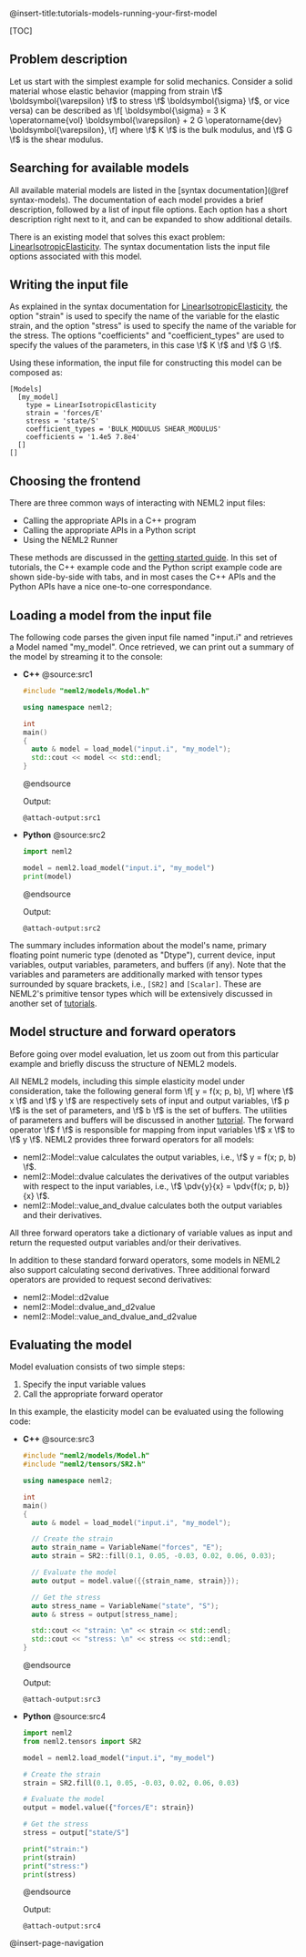 @insert-title:tutorials-models-running-your-first-model

[TOC]

## Problem description

Let us start with the simplest example for solid mechanics. Consider a solid material whose elastic behavior (mapping from strain \f$ \boldsymbol{\varepsilon} \f$ to stress \f$ \boldsymbol{\sigma} \f$, or vice versa) can be described as
\f[
  \boldsymbol{\sigma} = 3 K \operatorname{vol} \boldsymbol{\varepsilon} + 2 G \operatorname{dev} \boldsymbol{\varepsilon},
\f]
where \f$ K \f$ is the bulk modulus, and \f$ G \f$ is the shear modulus.

## Searching for available models

All available material models are listed in the [syntax documentation](@ref syntax-models). The documentation of each model provides a brief description, followed by a list of input file options. Each option has a short description right next to it, and can be expanded to show additional details.

There is an existing model that solves this exact problem: [LinearIsotropicElasticity](#linearisotropicelasticity). The syntax documentation lists the input file options associated with this model.

## Writing the input file

As explained in the syntax documentation for [LinearIsotropicElasticity](#linearisotropicelasticity), the option "strain" is used to specify the name of the variable for the elastic strain, and the option "stress" is used to specify the name of the variable for the stress. The options "coefficients" and "coefficient_types" are used to specify the values of the parameters, in this case \f$ K \f$ and \f$ G \f$.

Using these information, the input file for constructing this model can be composed as:
```
[Models]
  [my_model]
    type = LinearIsotropicElasticity
    strain = 'forces/E'
    stress = 'state/S'
    coefficient_types = 'BULK_MODULUS SHEAR_MODULUS'
    coefficients = '1.4e5 7.8e4'
  []
[]
```

## Choosing the frontend

There are three common ways of interacting with NEML2 input files:
- Calling the appropriate APIs in a C++ program
- Calling the appropriate APIs in a Python script
- Using the NEML2 Runner

These methods are discussed in the [getting started guide](#tutorials-getting-started). In this set of tutorials, the C++ example code and the Python script example code are shown side-by-side with tabs, and in most cases the C++ APIs and the Python APIs have a nice one-to-one correspondance.


## Loading a model from the input file

The following code parses the given input file named "input.i" and retrieves a Model named "my_model". Once retrieved, we can print out a summary of the model by streaming it to the console:

<div class="tabbed">

- <b class="tab-title">C++</b>
  @source:src1
  ```cpp
  #include "neml2/models/Model.h"

  using namespace neml2;

  int
  main()
  {
    auto & model = load_model("input.i", "my_model");
    std::cout << model << std::endl;
  }
  ```
  @endsource

  Output:
  ```
  @attach-output:src1
  ```
- <b class="tab-title">Python</b>
  @source:src2
  ```python
  import neml2

  model = neml2.load_model("input.i", "my_model")
  print(model)
  ```
  @endsource

  Output:
  ```
  @attach-output:src2
  ```

</div>

The summary includes information about the model's name, primary floating point numeric type (denoted as "Dtype"), current device, input variables, output variables, parameters, and buffers (if any). Note that the variables and parameters are additionally marked with tensor types surrounded by square brackets, i.e., `[SR2]` and `[Scalar]`. These are NEML2's primitive tensor types which will be extensively discussed in another set of [tutorials](#tutorials-tensors).

## Model structure and forward operators

Before going over model evaluation, let us zoom out from this particular example and briefly discuss the structure of NEML2 models.

All NEML2 models, including this simple elasticity model under consideration, take the following general form
\f[
  y = f(x; p, b),
\f]
where \f$ x \f$ and \f$ y \f$ are respectively sets of input and output variables, \f$ p \f$ is the set of parameters, and \f$ b \f$ is the set of buffers. The utilities of parameters and buffers will be discussed in another [tutorial](#tutorials-models-model-parameters). The forward operator \f$ f \f$ is responsible for mapping from input variables \f$ x \f$ to \f$ y \f$. NEML2 provides three forward operators for all models:
- neml2::Model::value calculates the output variables, i.e., \f$ y = f(x; p, b) \f$.
- neml2::Model::dvalue calculates the derivatives of the output variables with respect to the input variables, i.e., \f$ \pdv{y}{x} = \pdv{f(x; p, b)}{x} \f$.
- neml2::Model::value_and_dvalue calculates both the output variables and their derivatives.

All three forward operators take a dictionary of variable values as input and return the requested output variables and/or their derivatives.

In addition to these standard forward operators, some models in NEML2 also support calculating second derivatives. Three additional forward operators are provided to request second derivatives:
- neml2::Model::d2value
- neml2::Model::dvalue_and_d2value
- neml2::Model::value_and_dvalue_and_d2value

## Evaluating the model

Model evaluation consists of two simple steps:
1. Specify the input variable values
2. Call the appropriate forward operator

In this example, the elasticity model can be evaluated using the following code:


<div class="tabbed">

- <b class="tab-title">C++</b>
  @source:src3
  ```cpp
  #include "neml2/models/Model.h"
  #include "neml2/tensors/SR2.h"

  using namespace neml2;

  int
  main()
  {
    auto & model = load_model("input.i", "my_model");

    // Create the strain
    auto strain_name = VariableName("forces", "E");
    auto strain = SR2::fill(0.1, 0.05, -0.03, 0.02, 0.06, 0.03);

    // Evaluate the model
    auto output = model.value({{strain_name, strain}});

    // Get the stress
    auto stress_name = VariableName("state", "S");
    auto & stress = output[stress_name];

    std::cout << "strain: \n" << strain << std::endl;
    std::cout << "stress: \n" << stress << std::endl;
  }
  ```
  @endsource

  Output:
  ```
  @attach-output:src3
  ```
- <b class="tab-title">Python</b>
  @source:src4
  ```python
  import neml2
  from neml2.tensors import SR2

  model = neml2.load_model("input.i", "my_model")

  # Create the strain
  strain = SR2.fill(0.1, 0.05, -0.03, 0.02, 0.06, 0.03)

  # Evaluate the model
  output = model.value({"forces/E": strain})

  # Get the stress
  stress = output["state/S"]

  print("strain:")
  print(strain)
  print("stress:")
  print(stress)
  ```
  @endsource

  Output:
  ```
  @attach-output:src4
  ```

</div>

@insert-page-navigation
